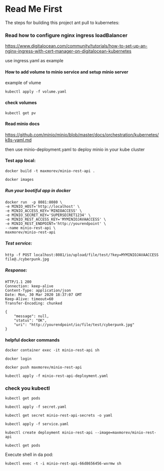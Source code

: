 # Read Me First
The steps for building this project ant pull to kubernetes:
### Read how to configure nginx ingress loadBalancer
https://www.digitalocean.com/community/tutorials/how-to-set-up-an-nginx-ingress-with-cert-manager-on-digitalocean-kubernetes

use ingress.yaml as example

#### How to add volume to minio service and setup minio server
example of vlume
````
kubectl apply -f volume.yaml
````
#### check volumes
````
kubectl get pv
````
#### Read minio docs 
https://github.com/minio/minio/blob/master/docs/orchestration/kubernetes/k8s-yaml.md

then use minio-deployment.yaml to deploy minio in your kube cluster

#### Test app local:
````
docker build -t maxmorev/minio-rest-api .

docker images
````
##### Run your bootiful app in docker
````
docker run  -p 8081:8080 \
-e MINIO_HOST='http://localhost' \
-e MINIO_ACCESS_KEY='MINIOACCESS' \
-e MINIO_SECRET_KEY='SUPERSECRET1234' \
-e MINIO_REST_ACCESS_KEY='MYMINIOJAVAACCESS' \
-e MINIO_REST_ENDPOINT='http://yourendpoint' \
--name minio-rest-api \
maxmorev/minio-rest-api
````

##### Test service:
```` 
http -f POST localhost:8081/io/upload/file/test/?key=MYMINIOJAVAACCESS file@./cyberpunk.jpg
````
##### Response:
````
HTTP/1.1 200 
Connection: keep-alive
Content-Type: application/json
Date: Mon, 30 Mar 2020 18:37:07 GMT
Keep-Alive: timeout=60
Transfer-Encoding: chunked

{
    "message": null,
    "status": "OK",
    "uri": "http://yourendpoint/io/file/test/cyberpunk.jpg"
}
````
#### helpful docker commands
`````
docker container exec -it minio-rest-api sh

docker login

docker push maxmorev/minio-rest-api

kubectl apply -f minio-rest-api-deployment.yaml
`````

### check you kubectl
````
kubectl get pods

kubectl apply -f secret.yaml

kubectl get secret minio-rest-api-secrets -o yaml

kubectl apply -f service.yaml

kubectl create deployment minio-rest-api --image=maxmorev/minio-rest-api

kubectl get pods
````

Execute shell in da pod:
````
kubectl exec -t -i minio-rest-api-66d8656456-wxrmw sh
````
